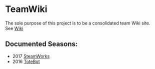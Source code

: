 # TeamWiki

The sole purpose of this project is to be a consolidated team Wiki site.  
See [Wiki](https://github.com/MDHSRobotics/TeamWiki/wiki)

## Documented Seasons:

* 2017 [SteamWorks](https://github.com/MDHSRobotics/SteamWorks2017)
* 2016 [ToteBot](https://github.com/MDHSRobotics/ToteBot2016)
